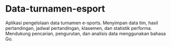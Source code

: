  # Data-turnamen-esport
Aplikasi pengelolaan data turnamen e-sports. Menyimpan data tim, hasil pertandingan, jadwal pertandingan, klasemen, dan statistik performa. Mendukung pencarian, pengurutan, dan analisis data menggunakan bahasa Go.
